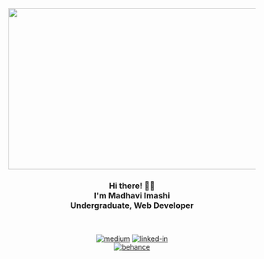 <div align="center">
  <a href="https://medium.com/@madhaviuyanahewa" target="_blank" ><img src="https://github.com/MadhaviImashi/MadhaviImashi/blob/main/editedWallpaper.png" alt="Madhavi's Header section" width="2000" height="328"></a>

  <br>
  
<h3>Hi there! 👋🤓<br>I'm Madhavi Imashi<br>Undergraduate, Web Developer</h3>  <br>

  [<img align="center" alt="medium" target="_blank" src="https://img.shields.io/badge/medium-%2312100E.svg?&style=for-the-badge&logo=medium&logoColor=white" />](https://medium.com/@madhaviuyanahewa)
      [<img align="center" alt="linked-in" src="https://img.shields.io/badge/linkedin-%230077B5.svg?&style=for-the-badge&logo=linkedin&logoColor=white" />](https://www.linkedin.com/in/madhavi-uyanahewa-6287481aa/)
    <br>
  [<img align="center" alt="behance" target="_blank" src="https://img.shields.io/badge/-Behance-%232C3454?style=for-the-badge&logo=behance&logoColor=white" />](https://www.behance.net/madhaviuyanahe)



</div>

  

